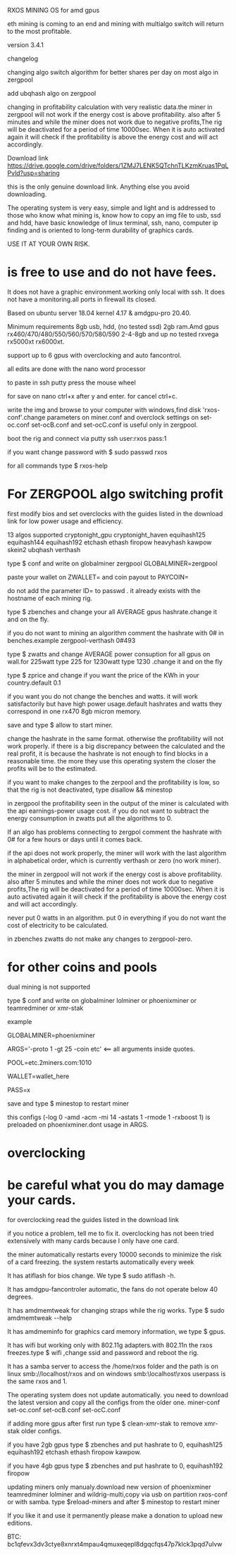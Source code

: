 RXOS MINING OS for amd gpus

eth mining is coming to an end and mining with multialgo switch will return to the most profitable.

version 3.4.1

changelog

changing algo switch algorithm for better shares per day on most algo in zergpool

add ubqhash algo on zergpool

changing in profitability calculation with very realistic data.the miner in zergpool will not work if the energy cost is above profitability. also after 5 minutes and while the miner does not work due to negative profits,The rig will be deactivated for a period of time 10000sec. When it is auto activated again it will check if the profitability is above the energy cost and will act accordingly.

Download link https://drive.google.com/drive/folders/1ZMJ7LENK5QTchnTLKzmKruas1PqLPvld?usp=sharing

this is the only genuine download link. Anything else you avoid downloading.

The operating system is very easy, simple and light and is addressed to those who know what mining is, know how to copy an img file to usb, ssd and hdd, have basic knowledge of linux terminal, ssh, nano, computer ip finding and is oriented to long-term durability of graphics cards.

USE IT AT YOUR OWN RISK.

# is free to use and do not have fees.

It does not have a graphic environment.working only local with ssh.
It does not have a monitoring.all ports in firewall its closed.

Based on ubuntu server 18.04 kernel 4.17 & amdgpu-pro 20.40.

Minimum requirements 8gb usb, hdd, (no tested ssd) 2gb ram.Amd gpus rx460/470/480/550/560/570/580/590 2-4-8gb and up no tested rxvega rx5000xt rx6000xt.

support up to 6 gpus with overclocking and auto fancontrol.

all edits are done with the nano word processor

to paste in ssh putty press the mouse wheel

for save on nano ctrl+x after y and enter. for cancel ctrl+c.

write the img and browse to your computer with windows,find disk 'rxos-conf'.change parameters on miner.conf and overclock settings on set-oc.conf set-ocB.conf and set-ocC.conf is useful only in zergpool.

boot the rig and connect via putty ssh
user:rxos
pass:1

if you want change password with $ sudo passwd rxos

for all commands type $ rxos-help

# For ZERGPOOL algo switching profit

first modify bios and set overclocks with the guides listed in the download link for low power usage and efficiency.

13 algos supported cryptonight_gpu cryptonight_haven equihash125 equihash144 equihash192 etchash ethash firopow heavyhash kawpow skein2 ubqhash verthash

type $ conf and write on globalminer zergpool GLOBALMINER=zergpool

paste your wallet on ZWALLET= and coin payout to PAYCOIN=

do not add the parameter ID= to passwd . it already exists with the hostname of each mining rig.

type $ zbenches and change your all AVERAGE gpus hashrate.change it and on the fly.

if you do not want to mining an algorithm comment the hashrate with 0# in benches.example zergpool-verthash 0#493

type $ zwatts and change AVERAGE power consuption for all gpus on wall.for 225watt type 225 for 1230watt type 1230 .change it and on the fly

type $ zprice and change if you want the price of the KWh in your country.default 0.1

if you want you do not change the benches and watts. it will work satisfactorily but have high power usage.default hashrates and watts they correspond in one rx470 8gb micron memory.

save and type $ allow to start miner.

change the hashrate in the same format. otherwise the profitability will not work properly. if there is a big discrepancy between the calculated and the real profit, it is because the hashrate is not enough to find blocks in a reasonable time. the more they use this operating system the closer the profits will be to the estimated.

if you want to make changes to the zerpool and the profitability is low, so that the rig is not deactivated, type disallow && minestop

in zergpool the profitability seen in the output of the miner is calculated with the api  earnings-power usage cost. if you do not want to subtract the energy consumption in zwatts put all the algorithms to 0.

If an algo has problems connecting to zergpol comment the hashrate with 0# for a few hours or days until it comes back.

if the api does not work properly, the miner will work with the last algorithm in alphabetical order, which is currently verthash or zero (no work miner).

 the miner in zergpool will not work if the energy cost is above profitability. also after 5 minutes and while the miner does not work due to negative profits,The rig will be deactivated for a period of time 10000sec. When it is auto activated again it will check if the profitability is above the energy cost and will act accordingly.
 
 never put 0 watts in an algorithm. put 0 in everything if you do not want the cost of electricity to be calculated.

in zbenches zwatts do not make any changes to zergpool-zero.

# for other coins and pools

dual mining is not supported

type $ conf and write on globalminer lolminer or phoenixminer or teamredminer or xmr-stak

example

GLOBALMINER=phoenixminer

ARGS='-proto 1 -gt 25 -coin etc' <== all arguments inside quotes.

POOL=etc.2miners.com:1010

WALLET=wallet_here

PASS=x

save and type $ minestop to restart miner

this configs (-log 0 -amd -acm -mi 14 -astats 1 -rmode 1 -rxboost 1) is preloaded on phoenixminer.dont usage in ARGS.

# overclocking

# be careful what you do may damage your cards.
 
for overclocking read the guides listed in the download link

if you notice a problem, tell me to fix it. overclocking has not been tried extensively with many cards because I only have one card.

the miner automatically restarts every 10000 seconds to minimize the risk of a card freezing. the system restarts automatically every week

It has atiflash for bios change. We type $ sudo atiflash -h.

It has amdgpu-fancontroler automatic, the fans do not operate below 40 degrees.

It has amdmemtweak for changing straps while the rig works. Type $ sudo amdmemtweak --help

It has amdmeminfo for graphics card memory information, we type $ gpus.

It has wifi but working only with 802.11g adapters.with 802.11n the rxos freezes.type $ wifi ,change ssid and password and reboot the rig.

It has a samba server to access the /home/rxos folder and the path is on linux smb://localhost/rxos  and on windows smb:\\localhost\rxos userpass is the same rxos and 1.

Τhe operating system does not update automatically. you need to download the latest version and copy all the configs from the older one. miner-conf set-oc.conf set-ocB.conf set-ocC.conf

if adding more gpus after first run type $ clean-xmr-stak to remove xmr-stak older configs.

if you have 2gb gpus type $ zbenches and put hashrate to 0, equihash125 equihash192 etchash ethash firopow kawpow.

if you have 4gb gpus type $ zbenches and put hashrate to 0, equihash192 firopow

updating miners only manualy.download new version of phoenixminer teamredminer lolminer and wildrig-multi,copy via usb on partition rxos-conf or with samba.
type $reload-miners  and after $ minestop to restart miner

If you like it and use it permanently please make a donation to upload new editions.

BTC: bc1qfevx3dv3ctye8xnrxt4mpau4qmuxeqepl8dgqcfqs47p7klck3pqd7ulvw

